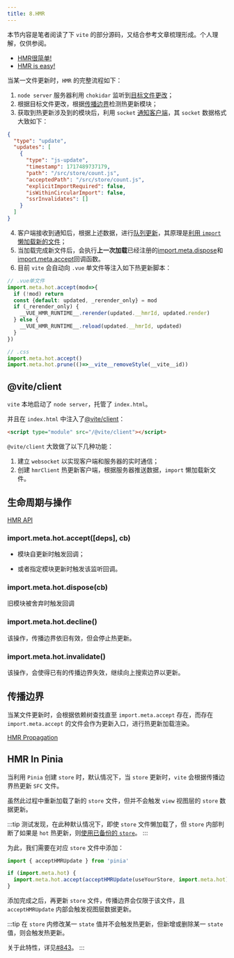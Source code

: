 ```yaml
---
title: 8.HMR
---
```


本节内容是笔者阅读了下 `vite` 的部分源码，又结合参考文章梳理形成。个人理解，仅供参阅。

- [HMR很简单!](https://sorrycc.com/hot-module-replacement-is-easy/)
- [HMR is easy!](https://bjornlu.com/blog/hot-module-replacement-is-easy)

当某一文件更新时，`HMR` 的完整流程如下：

1. `node server` 服务器利用 `chokidar` 监听到[目标文件更改](https://github.com/vitejs/vite/blob/main/packages/vite/src/node/server/index.ts#L798-L799)；
2. 根据目标文件更改，根据[传播边界](https://github.com/vitejs/vite/blob/main/packages/vite/src/node/server/hmr.ts#L341-L342)检测热更新模块；
3. 获取到热更新涉及到的模块后，利用 `socket` [通知客户端](https://github.com/vitejs/vite/blob/main/packages/vite/src/node/server/hmr.ts#L120-L121)，其 `socket` 数据格式大致如下：

```json
{
  "type": "update",
  "updates": [
    {
      "type": "js-update",
      "timestamp": 1717489737179,
      "path": "/src/store/count.js",
      "acceptedPath": "/src/store/count.js",
      "explicitImportRequired": false,
      "isWithinCircularImport": false,
      "ssrInvalidates": []
    }
  ]
}
```

4. 客户端接收到通知后，根据上述数据，进行[队列更新](https://github.com/vitejs/vite/blob/main/packages/vite/src/shared/hmr.ts#L269-L270)，其原理是[利用 `import` 懒加载新的文件](https://github.com/vitejs/vite/blob/main/packages/vite/src/client/client.ts#L144-L145)；
5. 当加载完成新文件后，会执行**上一次加载**已经注册的[import.meta.dispose](https://github.com/vitejs/vite/blob/main/packages/vite/src/shared/hmr.ts#L299-L300)和[import.meta.accept](https://github.com/vitejs/vite/blob/main/packages/vite/src/shared/hmr.ts#L310-L311)回调函数。
6. 目前 `vite` 会自动向 `.vue` 单文件等注入如下热更新脚本：

```js
// .vue单文件
import.meta.hot.accept(mod=>{
  if (!mod) return
  const {default: updated, _rerender_only} = mod
  if (_rerender_only) {
    __VUE_HMR_RUNTIME__.rerender(updated.__hmrId, updated.render)
  } else {
    __VUE_HMR_RUNTIME__.reload(updated.__hmrId, updated)
  }
})
```

```js
// .css
import.meta.hot.accept()
import.meta.hot.prune(()=>__vite__removeStyle(__vite__id))
```

## @vite/client

`vite` 本地启动了 `node server`，托管了 `index.html`。

并且在 `index.html` 中注入了[@vite/client](https://github.com/vitejs/vite/blob/main/packages/vite/src/client/client.ts)：

```html
<script type="module" src="/@vite/client"></script>
```

`@vite/client` 大致做了以下几种功能：

1. 建立 `websocket` 以实现客户端和服务器的实时通信；
2. 创建 `hmrClient` 热更新客户端，根据服务器推送数据，`import` 懒加载新文件。

## 生命周期与操作

[HMR API](https://vitejs.cn/vite3-cn/guide/api-hmr.html)

### import.meta.hot.accept([deps], cb)

- 模块自更新时触发回调；

- 或者指定模块更新时触发该监听回调。

### import.meta.hot.dispose(cb)

旧模块被舍弃时触发回调

### import.meta.hot.decline()

该操作，传播边界依旧有效，但会停止热更新。

### import.meta.hot.invalidate()

该操作，会使得已有的传播边界失效，继续向上搜索边界以更新。

## 传播边界

当某文件更新时，会根据依赖树查找直至 `import.meta.accept` 存在，而存在 `import.meta.accept` 的文件会作为更新入口，进行热更新加载渲染。

[HMR Propagation](https://bjornlu.com/blog/hot-module-replacement-is-easy#hmr-propagation)

## HMR In Pinia

当利用 `Pinia` 创建 `store` 时，默认情况下，当 `store` 更新时，`vite` 会根据传播边界热更新 `SFC` 文件。

虽然此过程中重新加载了新的 `store` 文件，但并不会触发 `view` 视图层的 `store` 数据更新。

:::tip
测试发现，在此种默认情况下，即使 `store` 文件懒加载了，但 `store` 内部判断了如果是 `hot` 热更新，则[使用已备份的 `store`](https://github.com/vuejs/pinia/blob/v2/packages/pinia/src/store.ts#L493-L494)。
:::


为此，我们需要在对应 `store` 文件中添加：

```js
import { acceptHMRUpdate } from 'pinia'

if (import.meta.hot) {
  import.meta.hot.accept(acceptHMRUpdate(useYourStore, import.meta.hot))
}
```

添加完成之后，再更新 `store` 文件，传播边界会仅限于该文件，且 `acceptHMRUpdate` 内部会触发视图层数据更新。

:::tip
在 `store` 内修改某一 `state` 值并不会触发热更新，但新增或删除某一 `state` 值，则会触发热更新。

关于此特性，详见[#843](https://github.com/vuejs/pinia/issues/843)。
:::
